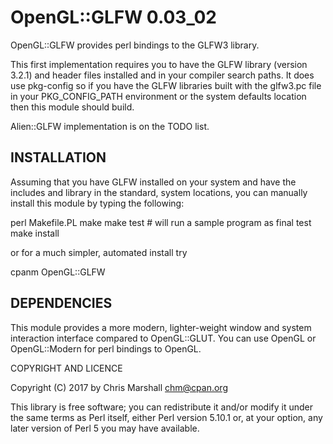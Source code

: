 OpenGL::GLFW 0.03_02
====================

OpenGL::GLFW provides perl bindings to the GLFW3 library.

This first implementation requires you to have the GLFW
library (version 3.2.1) and header files installed and
in your compiler search paths.  It does use pkg-config so
if you have the GLFW libraries built with the glfw3.pc
file in your PKG_CONFIG_PATH environment or the system
defaults location then this module should build.

Alien::GLFW implementation is on the TODO list.


INSTALLATION
------------

Assuming that you have GLFW installed on your system and
have the includes and library in the standard, system locations,
you can manually install this module by typing the following:

   perl Makefile.PL
   make
   make test     # will run a sample program as final test
   make install

or for a much simpler, automated install try

   cpanm OpenGL::GLFW



DEPENDENCIES
------------

This module provides a more modern, lighter-weight window and
system interaction interface compared to OpenGL::GLUT.  You
can use OpenGL or OpenGL::Modern for perl bindings to OpenGL.


COPYRIGHT AND LICENCE

Copyright (C) 2017 by Chris Marshall <chm@cpan.org>

This library is free software; you can redistribute it and/or modify
it under the same terms as Perl itself, either Perl version 5.10.1 or,
at your option, any later version of Perl 5 you may have available.


